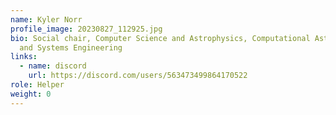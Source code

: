 ```yaml
---
name: Kyler Norr
profile_image: 20230827_112925.jpg
bio: Social chair, Computer Science and Astrophysics, Computational Astrophysics
  and Systems Engineering
links:
  - name: discord
    url: https://discord.com/users/563473499864170522
role: Helper
weight: 0
---
```

